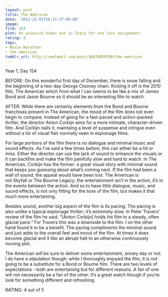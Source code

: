 ```yaml
---
layout: post
title: The American
date: '2012-12-01T16:11:37-05:00'
image: 
film: 154
plot: An assassin hides out in Italy for one last assignment.
rating: 4
tags:
- Movie Marathon
- the american
tumblr_url: http://reelmatt.com/post/36976859790/the-american
---
```


Year 1, Day 154

BEFORE: On this wonderful first day of December, there is snow falling and the beginning of a two-day George Clooney chain. Kicking it off is the 2010 film, The American which from what I can seems to be like a mix of James Bond and Jason Bourne so it should be an interesting film to watch.

AFTER: While there are certainly elements from the Bond and Bourne franchises present in The American, the mood of the film does not even begin to compare. Instead of going for a fast-paced and action-packed thriller, the director Anton Corbijn aims for a more intimate, character-driven film. And Corbijn nails it, maintaing a level of suspense and intrigue even without a lot of visual flair normally seen in espionage films.

For large portions of the film there is no dialogue and minimal music and sound effects. As I’ve said a few times before, this can either be a hit or miss. Either the director can use the lack of sound to enhance the visuals or it can backfire and make the film painfully slow and hard to watch. In The American, Corbijn has the former: a great visual story with minimal sound that keeps you guessing about what’s coming next. If the film had been a wall of sound, the appeal would have been lost. The American is not Skyfall or The Bourne Legacy; the entertainment isn’t in the action, it’s in the events between the action. And so to have little dialogue, music, and sound effects, is not only fitting for the tone of the film, but makes it that much more entertaining.

Besides sound, another big aspect of the film is its pacing. The pacing is also unlike a typical espionage thriller; it’s extremely slow. In Peter Travers’ review of the film he said, “[Anton Corbijn] holds his film to a steady, often glacial pace.” For Travers this was a downside to the film. I on the other hand found it to be a benefit. The pacing compliments the minimal sound and just adds to the overall feel and mood of the film. At times it does become glacial and it like an abrupt halt to an otherwise continuously moving plot.

The American will be sure to deliver some entertainment, snowy day or not. I do have a stipulation though: while I thoroughly enjoyed the film, it is not going to be a substitute for a Bond or Bourne film. There are two levels of expectations - both are entertaining but for different reasons. A fan of one will not necessarily be a fan of the other. It’s a great watch though if you’re look for something different and refreshing.

RATING: 4 out of 5
